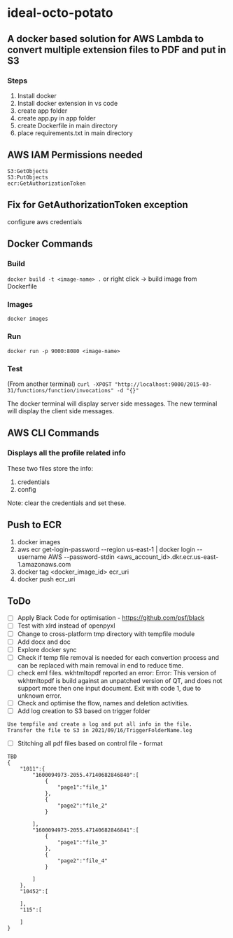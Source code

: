 # ideal-octo-potato

## A docker based solution for AWS Lambda to convert multiple extension files to PDF and put in S3

### Steps

1. Install docker
2. Install docker extension in vs code
3. create app folder
4. create app.py in app folder
5. create Dockerfile in main directory
6. place requirements.txt in main directory

## AWS IAM Permissions needed

```S3:ListBucket
S3:GetObjects
S3:PutObjects
ecr:GetAuthorizationToken
```

## Fix for GetAuthorizationToken exception

configure aws credentials

## Docker Commands

### Build

```docker build -t <image-name> .```
or right click -> build image from Dockerfile

### Images

```docker images```

### Run

```docker run -p 9000:8080 <image-name>```

### Test

(From another terminal)
```curl -XPOST "http://localhost:9000/2015-03-31/functions/function/invocations" -d "{}"```

The docker terminal will display server side messages. The new terminal will display the client side messages.

## AWS CLI Commands

### Displays all the profile related info

These two files store the info:

1. credentials
2. config

Note: clear the credentials and set these.

## Push to ECR

1. docker images
2. aws ecr get-login-password --region us-east-1 | docker login --username AWS --password-stdin <aws_account_id>.dkr.ecr.us-east-1.amazonaws.com
3. docker tag <docker_image_id> ecr_uri
4. docker push ecr_uri

## ToDo

- [ ] Apply Black Code for optimisation - <https://github.com/psf/black>
- [ ] Test with xlrd instead of openpyxl
- [ ] Change to cross-platform tmp directory with tempfile module
- [ ] Add docx and doc
- [ ] Explore docker sync
- [ ] Check if temp file removal is needed for each convertion process and can be replaced with main removal in end to reduce time.
- [ ] check eml files. wkhtmltopdf reported an error: Error: This version of wkhtmltopdf is build against an unpatched version of QT, and does not support more then one input document. Exit with code 1, due to unknown error.
- [ ] Check and optimise the flow, names and deletion activities.
- [ ] Add log creation to S3 based on trigger folder 
```
Use tempfile and create a log and put all info in the file.
Transfer the file to S3 in 2021/09/16/TriggerFolderName.log 
```
- [ ] Stitching all pdf files based on control file -  format

```
TBD
{
    "1011":{
        "1600094973-2055.47140682846840":[
            {
                "page1":"file_1"
            },
            {
                "page2":"file_2"
            }
        
        ],
        "1600094973-2055.47140682846841":[
            {
                "page1":"file_3"
            },
            {
                "page2":"file_4"
            }
        
        ]
    },
    "10452":[

    ],
    "115":[

    ]
}
```